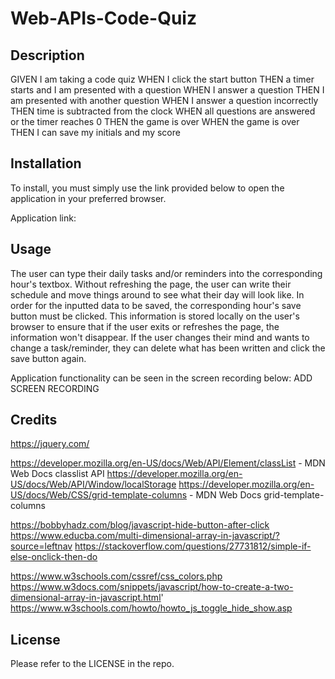 # Web-APIs-Code-Quiz

## Description


GIVEN I am taking a code quiz
WHEN I click the start button
THEN a timer starts and I am presented with a question
WHEN I answer a question
THEN I am presented with another question
WHEN I answer a question incorrectly
THEN time is subtracted from the clock
WHEN all questions are answered or the timer reaches 0
THEN the game is over
WHEN the game is over
THEN I can save my initials and my score

## Installation
To install, you must simply use the link provided below to open the application in your preferred browser.

Application link:

## Usage
The user can type their daily tasks and/or reminders into the corresponding hour's textbox. Without refreshing the page, the user can write their schedule and move things around to see what their day will look like. In order for the inputted data to be saved, the corresponding hour's save button must be clicked. This information is stored locally on the user's browser to ensure that if the user exits or refreshes the page, the information won't disappear. If the user changes their mind and wants to change a task/reminder, they can delete what has been written and click the save button again.

Application functionality can be seen in the screen recording below:
ADD SCREEN RECORDING

## Credits

https://jquery.com/


https://developer.mozilla.org/en-US/docs/Web/API/Element/classList - MDN Web Docs classlist API
https://developer.mozilla.org/en-US/docs/Web/API/Window/localStorage
https://developer.mozilla.org/en-US/docs/Web/CSS/grid-template-columns - MDN Web Docs grid-template-columns




https://bobbyhadz.com/blog/javascript-hide-button-after-click
https://www.educba.com/multi-dimensional-array-in-javascript/?source=leftnav
https://stackoverflow.com/questions/27731812/simple-if-else-onclick-then-do

https://www.w3schools.com/cssref/css_colors.php
https://www.w3docs.com/snippets/javascript/how-to-create-a-two-dimensional-array-in-javascript.html'
https://www.w3schools.com/howto/howto_js_toggle_hide_show.asp




## License
Please refer to the LICENSE in the repo.
